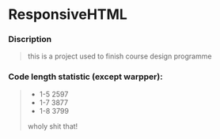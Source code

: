 # ResponsiveHTML
### Discription
> this is a project used to finish course design programme
### Code length statistic (except warpper):<br>
> * 1-5    2597<br>
> * 1-7    3877<br>
> * 1-8    3799<br>
>
> wholy shit that!